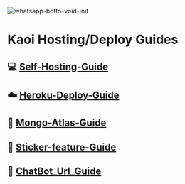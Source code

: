 <img src="https://encrypted-tbn0.gstatic.com/images?q=tbn:ANd9GcQuyMFJgpvsxId18-KECF_0A4WC3lJPBg9dwQ&usqp=CAU" alt="whatsapp-botto-void-init" border="0"></a>
# Kaoi Hosting/Deploy Guides

## 💻 [Self-Hosting-Guide](https://github.com/Hiroto77/Kaoi-Guides/blob/main/Self-hosting-guide.md)
## ☁️ [Heroku-Deploy-Guide](https://github.com/Hiroto77/Kaoi-Guides/blob/main/Heroku-Deploy-Guide.md) 
## 💚 [Mongo-Atlas-Guide](https://github.com/Hiroto77/Kaoi-Guides/blob/main/Mongo-Atlas-guide.md)
## 💫 [Sticker-feature-Guide](https://github.com/Hiroto77/Kaoi-Guides/blob/main/Sticker-feature-Guide.md)
## 🔰 [ChatBot_Url_Guide](https://github.com/Hiroto77/Kaoi-Guides/blob/main/Chat_Bot_Url.md)

